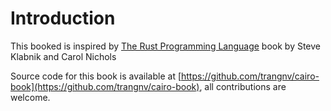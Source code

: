 # Introduction

This booked is inspired by [The Rust Programming Language](https://doc.rust-lang.org/book) book by Steve Klabnik and Carol Nichols

Source code for this book is available at [https://github.com/trangnv/cairo-book](https://github.com/trangnv/cairo-book), all contributions are welcome.
